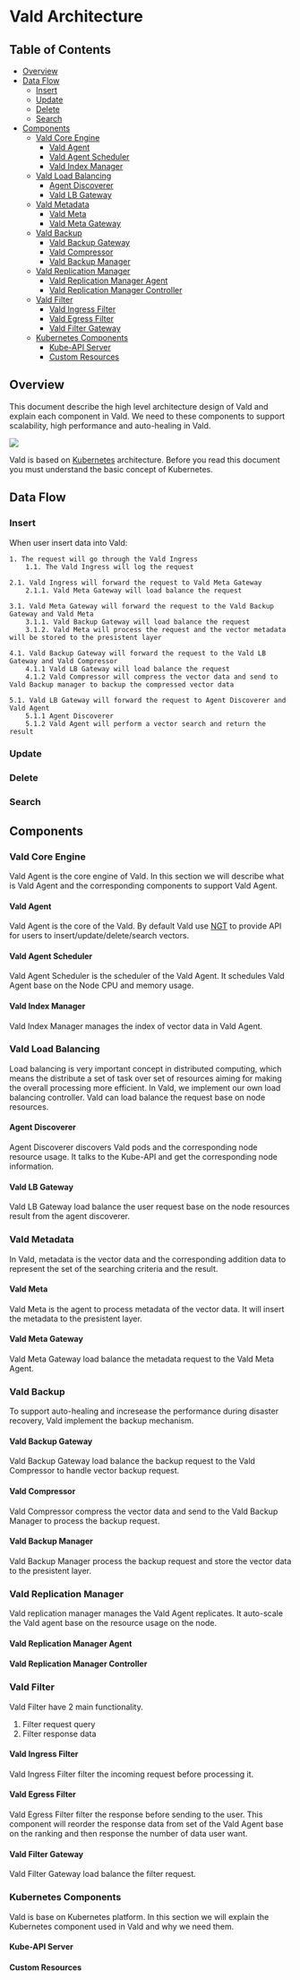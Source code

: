 # Vald Architecture <!-- omit in toc -->

## Table of Contents <!-- omit in toc -->

- [Overview](#overview)
- [Data Flow](#data-flow)
  - [Insert](#insert)
  - [Update](#update)
  - [Delete](#delete)
  - [Search](#search)
- [Components](#components)
  - [Vald Core Engine](#vald-core-engine)
    - [Vald Agent](#vald-agent)
    - [Vald Agent Scheduler](#vald-agent-scheduler)
    - [Vald Index Manager](#vald-index-manager)
  - [Vald Load Balancing](#vald-load-balancing)
    - [Agent Discoverer](#agent-discoverer)
    - [Vald LB Gateway](#vald-lb-gateway)
  - [Vald Metadata](#vald-metadata)
    - [Vald Meta](#vald-meta)
    - [Vald Meta Gateway](#vald-meta-gateway)
  - [Vald Backup](#vald-backup)
    - [Vald Backup Gateway](#vald-backup-gateway)
    - [Vald Compressor](#vald-compressor)
    - [Vald Backup Manager](#vald-backup-manager)
  - [Vald Replication Manager](#vald-replication-manager)
    - [Vald Replication Manager Agent](#vald-replication-manager-agent)
    - [Vald Replication Manager Controller](#vald-replication-manager-controller)
  - [Vald Filter](#vald-filter)
    - [Vald Ingress Filter](#vald-ingress-filter)
    - [Vald Egress Filter](#vald-egress-filter)
    - [Vald Filter Gateway](#vald-filter-gateway)
  - [Kubernetes Components](#kubernetes-components)
    - [Kube-API Server](#kube-api-server)
    - [Custom Resources](#custom-resources)

## Overview

This document describe the high level architecture design of Vald and explain each component in Vald. We need to these components to support scalability, high performance and auto-healing in Vald.

<img src="../../design/Vald Future Architecture Overview.svg" />

Vald is based on [Kubernetes](https://kubernetes.io/) architecture. Before you read this document you must understand the basic concept of Kubernetes.

## Data Flow

### Insert

When user insert data into Vald:

```
1. The request will go through the Vald Ingress
    1.1. The Vald Ingress will log the request

2.1. Vald Ingress will forward the request to Vald Meta Gateway
    2.1.1. Vald Meta Gateway will load balance the request

3.1. Vald Meta Gateway will forward the request to the Vald Backup Gateway and Vald Meta
    3.1.1. Vald Backup Gateway will load balance the request
    3.1.2. Vald Meta will process the request and the vector metadata will be stored to the presistent layer

4.1. Vald Backup Gateway will forward the request to the Vald LB Gateway and Vald Compressor
    4.1.1 Vald LB Gateway will load balance the request
    4.1.2 Vald Compressor will compress the vector data and send to Vald Backup manager to backup the compressed vector data

5.1. Vald LB Gateway will forward the request to Agent Discoverer and Vald Agent
    5.1.1 Agent Discoverer
    5.1.2 Vald Agent will perform a vector search and return the result
```

### Update

### Delete

### Search

## Components

### Vald Core Engine

Vald Agent is the core engine of Vald. In this section we will describe what is Vald Agent and the corresponding components to support Vald Agent.

#### Vald Agent

Vald Agent is the core of the Vald. By default Vald use [NGT](https://github.com/yahoojapan/NGT) to provide API for users to insert/update/delete/search vectors.

#### Vald Agent Scheduler

Vald Agent Scheduler is the scheduler of the Vald Agent. It schedules Vald Agent base on the Node CPU and memory usage.

#### Vald Index Manager

Vald Index Manager manages the index of vector data in Vald Agent.

### Vald Load Balancing

Load balancing is very important concept in distributed computing, which means the distribute a set of task over set of resources aiming for making the overall processing more efficient.
In Vald, we implement our own load balancing controller. Vald can load balance the request base on node resources.

#### Agent Discoverer

Agent Discoverer discovers Vald pods and the corresponding node resource usage. It talks to the Kube-API and get the corresponding node information.

#### Vald LB Gateway

Vald LB Gateway load balance the user request base on the node resources result from the agent discoverer.

### Vald Metadata

In Vald, metadata is the vector data and the corresponding addition data to represent the set of the searching criteria and the result.

#### Vald Meta

Vald Meta is the agent to process metadata of the vector data. It will insert the metadata to the presistent layer.

#### Vald Meta Gateway

Vald Meta Gateway load balance the metadata request to the Vald Meta Agent.

### Vald Backup

To support auto-healing and incresease the performance during disaster recovery, Vald implement the backup mechanism.

#### Vald Backup Gateway

Vald Backup Gateway load balance the backup request to the Vald Compressor to handle vector backup request.

#### Vald Compressor

Vald Compressor compress the vector data and send to the Vald Backup Manager to process the backup request.

#### Vald Backup Manager

Vald Backup Manager process the backup request and store the vector data to the presistent layer.

### Vald Replication Manager

Vald replication manager manages the Vald Agent replicates. It auto-scale the Vald agent base on the resource usage on the node.

#### Vald Replication Manager Agent

#### Vald Replication Manager Controller

### Vald Filter

Vald Filter have 2 main functionality.

1. Filter request query
1. Filter response data

#### Vald Ingress Filter

Vald Ingress Filter filter the incoming request before processing it.

#### Vald Egress Filter

Vald Egress Filter filter the response before sending to the user. This component will reorder the response data from set of the Vald Agent base on the ranking and then response the number of data user want.

#### Vald Filter Gateway

Vald Filter Gateway load balance the filter request.

### Kubernetes Components

Vald is base on Kubernetes platform. In this section we will explain the Kubernetes component used in Vald and why we need them.

#### Kube-API Server

#### Custom Resources
